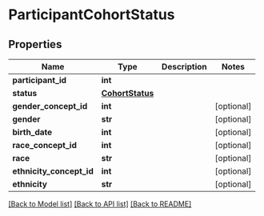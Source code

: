 # ParticipantCohortStatus

## Properties
Name | Type | Description | Notes
------------ | ------------- | ------------- | -------------
**participant_id** | **int** |  | 
**status** | [**CohortStatus**](CohortStatus.md) |  | 
**gender_concept_id** | **int** |  | [optional] 
**gender** | **str** |  | [optional] 
**birth_date** | **int** |  | [optional] 
**race_concept_id** | **int** |  | [optional] 
**race** | **str** |  | [optional] 
**ethnicity_concept_id** | **int** |  | [optional] 
**ethnicity** | **str** |  | [optional] 

[[Back to Model list]](../README.md#documentation-for-models) [[Back to API list]](../README.md#documentation-for-api-endpoints) [[Back to README]](../README.md)


